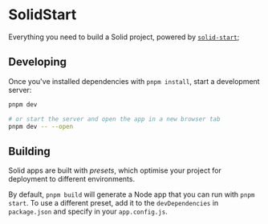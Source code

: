 # SolidStart

Everything you need to build a Solid project, powered by [`solid-start`](https://start.solidjs.com);

## Developing

Once you've installed dependencies with `pnpm install`, start a development server:

```bash
pnpm dev

# or start the server and open the app in a new browser tab
pnpm dev -- --open
```

## Building

Solid apps are built with _presets_, which optimise your project for deployment to different environments.

By default, `pnpm build` will generate a Node app that you can run with `pnpm start`. To use a different preset, add it to the `devDependencies` in `package.json` and specify in your `app.config.js`.
